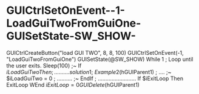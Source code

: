 # GUICtrlSetOnEvent--1-LoadGuiTwoFromGuiOne-GUISetState-SW_SHOW-
 GUICtrlCreateButton("load GUI TWO", 8, 8, 100)     GUICtrlSetOnEvent(-1, "LoadGuiTwoFromGuiOne")     GUISetState(@SW_SHOW)      While 1 ; Loop until the user exits.         Sleep(100) ;~      If $iLoadGuiTwo Then ; .......... solution 1 ;~          Example2($hGUIParent1) ; .... ;~          $iLoadGuiTwo = 0 ; .......... ;~      EndIf ; .........................         If $iExitLoop Then ExitLoop     WEnd     $iExitLoop = 0     GUIDelete($hGUIParent1)

